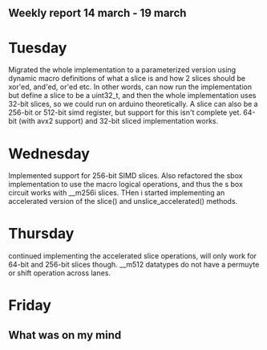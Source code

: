 ## Weekly report 14 march - 19 march

# Tuesday

Migrated the whole implementation to a parameterized version using dynamic macro definitions of what a slice is and how
2 slices should be xor'ed, and'ed, or'ed etc. In other words, can now run the implementation but define a slice to be a
uint32_t, and then the whole implementation uses 32-bit slices, so we could run on arduino theoretically. A slice can
also be a 256-bit or 512-bit simd register, but support for this isn't complete yet. 64-bit (with avx2 support) and
32-bit sliced implementation works.

# Wednesday

Implemented support for 256-bit SIMD slices. Also refactored the sbox implementation to use the macro logical
operations, and thus the s box circuit works with __m256i slices. THen i started implementing an accelerated version of
the slice() and unslice_accelerated() methods.

# Thursday

continued implementing the accelerated slice operations, will only work for 64-bit and 256-bit slices though. __m512
datatypes do not have a permuyte or shift operation across lanes.

# Friday

## What was on my mind

